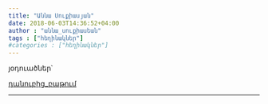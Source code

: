 ```yaml
---
title: "Աննա Սուքիասյան"
date: 2018-06-03T14:36:52+04:00
author : "աննա_սուքիասեան"
tags : ["հեղինակներ"]
#categories : ["հեղինակներ"]
---
```


յօդուածներ՝

[դանուբից_բաթում](/հոսք/դանուբից_բաթում)

_____


